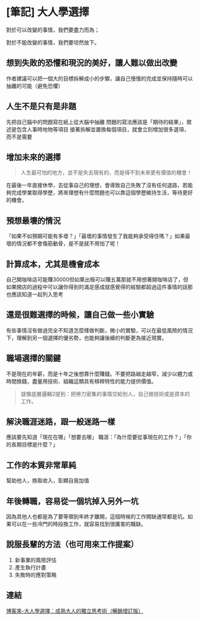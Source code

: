 # [筆記] 大人學選擇

對於可以改變的事情，我們要盡力而為；

對於不能改變的事情，我們要坦然放下。

<!--more-->
## 想到失敗的恐懼和現況的美好，讓人難以做出改變

作者建議可以把一個大的目標拆解成小的步驟，讓自己慢慢的完成並保持隨時可以抽離的可能（避免恐懼）

## 人生不是只有是非題

先把自己腦中的問題寫在紙上從大腦中抽離
問題的寫法應該是「期待的結果」，敘述是包含人事時地物等項目
接著拆解並置換每個項目，就會立刻增加很多選項，而不是需要

## 增加未來的選擇

> 人生最可怕的地方，並不是失去現有的，而是得不到未來更有價值的機會！

在最後一年直接休學，去從事自己的理想，會導致自己失敗了沒有任何退路，若能夠完成學業取得學歷，將來理想有什麼問題也可以靠這個學歷維持生活，等待更好的機會。

## 預想最壞的情況

「如果不如預期可能有多壞？」「最壞的事情發生了我能夠承受得住嗎？」如果最壞的情況都不會傷筋動骨，是不是就不用怕了呢！

## 計算成本，尤其是機會成本

自己開咖啡店可能賺30000但如果出租可以賺五萬那就不用想著開咖啡店了，但如果開店的過程中可以讓你得到的滿足感成就感覺得的經驗都超過這件事情的話那也應該知道一起列入思考

## 還是很難選擇的時候，讓自己做一些小實驗

有些事情沒有做過完全不知道怎麼樣做判斷，微小的實驗，可以在最低風險的情況下，理解到另一個選擇的優劣勢，也能夠讓後續的判斷更為接近現實。

## 職場選擇的關鍵

不是現在的年薪，而是十年之後想靠什麼賺錢。不要把路越走越窄，減少以體力或時間換錢，盡量用技術、組織這類具有槓桿特性的能力提供價值。

> 就像底層邏輯2提到：把勞力密集的事情交給別人，自己做技術或是資本的工作。

## 解決職涯迷路，跟一般迷路一樣

應該要先知道「現在在哪」「想要去哪」
職涯：「為什麼要從事現在的工作？」「你的長期目標是什麼？」

## 工作的本質非常單純

幫助他人，換取收入，彰顯自我加值

## 年後轉職，容易從一個坑掉入另外一坑

因為其他人也都是為了要等領到年終才離開，這個時候的工作開缺通常都是坑。如果可以在一些冷門的時段換工作，就容易找到很厲害的職缺。

## 說服長輩的方法（也可用來工作提案）

1. 新事業的風險評估
2. 產生執行計畫
3. 失敗時的應對策略

## 連結

[博客來-大人學選擇：成熟大人的獨立思考術（暢銷增訂版）](https://www.books.com.tw/products/0010938779 "‌")
